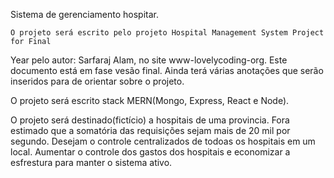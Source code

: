Sistema de gerenciamento hospitar.

    O projeto será escrito pelo projeto Hospital Management System Project for Final
Year pelo autor: Sarfaraj Alam, no site www-lovelycoding-org. 
    Este documento está em fase vesão final. Ainda terá várias anotações que serão 
inseridos para de orientar sobre o projeto.

O projeto será escrito stack MERN(Mongo, Express, React e Node).

O projeto será destinado(fictício) a hospitais de uma provincia. Fora estimado 
que a somatória das requisições sejam mais de 20 mil por segundo. Desejam o 
controle centralizados de todoas os hospitais em um local. Aumentar o controle 
dos gastos dos hospitais e economizar a esfrestura para manter o sistema ativo. 
  

